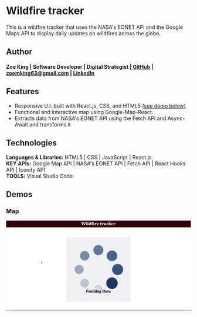 # Wildfire tracker
This is a wildfire tracker that uses the NASA's EONET API and the Google Maps API to display daily updates on wildfires across the globe. 

## Author
#### Zoe King | Software Developer | Digital Strategist | [GitHub](https://github.com/zking63) | <zoemking63@gmail.com> | [LinkedIn](https://www.linkedin.com/in/zoe-king-9a730b12b/)

## Features
* Responsive U.I. built with React.js, CSS, and HTML5 [(see demo below)](#Map) 
* Functional and interactive map using Google-Map-React. 
* Extracts data from NASA's EONET API using the Fetch API and Async-Await and transforms it 

## Technologies
**Languages & Libraries:** HTML5 | CSS | JavaScript | React.js  
**KEY APIs:** Google Map API | NASA's EONET API | Fetch API | React Hooks API | Iconify API  
**TOOLS:** Visual Studio Code 

## Demos
### Map
![Search](/reactmaps.gif)
